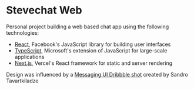 # Stevechat Web

Personal project building a web based chat app using the following technologies:

- [React](https://reactjs.org/), Facebook's JavaScript library for building user interfaces
- [TypeScript](https://www.typescriptlang.org/), Microsoft's extension of JavaScript for large-scale applications
- [Next.js](https://nextjs.org/), Vercel's React framework for static and server rendering

Design was influenced by a [Messaging UI Dribbble shot](https://dribbble.com/shots/15568094-Messaging-Dark-Light-Theme-Exploration) created by Sandro Tavartkiladze
